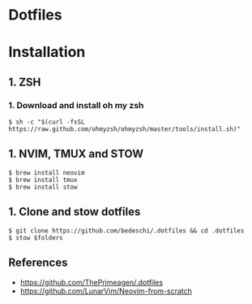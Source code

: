 # Dotfiles

# Installation

## 1. ZSH

### 1. Download and install oh my zsh

```console
$ sh -c "$(curl -fsSL https://raw.github.com/ohmyzsh/ohmyzsh/master/tools/install.sh)"
```

## 1. NVIM, TMUX and STOW


```console
$ brew install neovim
$ brew install tmux
$ brew install stow
```

## 1. Clone and stow dotfiles

```console
$ git clone https://github.com/bedeschi/.dotfiles && cd .dotfiles
$ stow $folders
```

## References

- <https://github.com/ThePrimeagen/.dotfiles>
- <https://github.com/LunarVim/Neovim-from-scratch>
 

